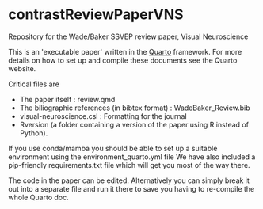 # contrastReviewPaperVNS
Repository for the Wade/Baker SSVEP review paper, Visual Neuroscience

This is an 'executable paper' written in the [Quarto](https://quarto.org) framework. For more details on how to set up and compile these documents see the Quarto website.

Critical files are 

* The paper itself : review.qmd
* The biliographic references (in bibtex format) : WadeBaker_Review.bib
* visual-neuroscience.csl : Formatting for the journal
* Rversion (a folder containing a version of the paper using R instead of Python).

If you use conda/mamba you should be able to set up a suitable environment using the environment_quarto.yml file
We have also included a pip-friendly requirements.txt file which will get you most of the way there.

The code in the paper can be edited. Alternatively you can simply break it out into a separate file and run it there to save you having to re-compile the whole Quarto doc.




